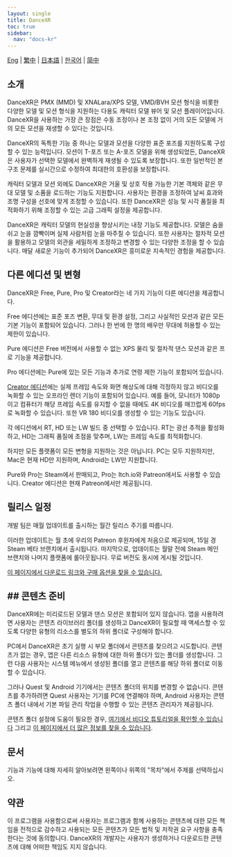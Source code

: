 ```yaml
---
layout: single
title: DanceXR
toc: true
sidebar:
  nav: "docs-kr"
---
```

[Eng](/kr/dancexr/index) | [繁中](/tw/kr/dancexr/index) | [日本語](/jp/kr/dancexr/index) | [한국어](/kr/kr/dancexr/index) | [简中](/zh/kr/dancexr/index)


## 소개

DanceXR은 PMX (MMD) 및 XNALara/XPS 모델, VMD/BVH 모션 형식을 비롯한 다양한 모델 및 모션 형식을 지원하는 다용도 캐릭터 모델 뷰어 및 모션 플레이어입니다. DanceXR을 사용하는 가장 큰 장점은 수동 조정이나 본 조정 없이 거의 모든 모델에 거의 모든 모션을 재생할 수 있다는 것입니다.

DanceXR의 독특한 기능 중 하나는 모델과 모션을 다양한 표준 포즈를 지원하도록 구성할 수 있는 능력입니다. 모션이 T-포즈 또는 A-포즈 모델을 위해 생성되었든, DanceXR은 사용자가 선택한 모델에서 완벽하게 재생될 수 있도록 보장합니다. 또한 일반적인 본 구조 문제를 실시간으로 수정하여 최대한의 호환성을 보장합니다.

캐릭터 모델과 모션 외에도 DanceXR은 거울 및 상호 작용 가능한 기본 객체와 같은 무대 모델 및 소품을 로드하는 기능도 지원합니다. 사용자는 환경을 조정하여 날씨 효과와 조명 구성을 선호에 맞게 조정할 수 있습니다. 또한 DanceXR은 성능 및 시각 품질을 최적화하기 위해 조정할 수 있는 고급 그래픽 설정을 제공합니다.

DanceXR은 캐릭터 모델의 현실성을 향상시키는 내장 기능도 제공합니다. 모델은 숨을 쉬고 눈을 깜빡이며 실제 사람처럼 눈을 마주칠 수 있습니다. 또한 사용자는 절차적 모션을 활용하고 모델의 외관을 세밀하게 조정하고 변경할 수 있는 다양한 조정을 할 수 있습니다. 매달 새로운 기능이 추가되어 DanceXR은 흥미로운 지속적인 경험을 제공합니다.


## 다른 에디션 및 변형

DanceXR은 Free, Pure, Pro 및 Creator라는 네 가지 기능이 다른 에디션을 제공합니다.

Free 에디션에는 표준 포즈 변환, 무대 및 환경 설정, 그리고 사실적인 모션과 같은 모든 기본 기능이 포함되어 있습니다. 그러나 한 번에 한 명의 배우만 무대에 허용할 수 있는 제한이 있습니다.

Pure 에디션은 Free 버전에서 사용할 수 없는 XPS 물리 및 절차적 댄스 모션과 같은 프로 기능을 제공합니다.

Pro 에디션에는 Pure에 있는 모든 기능과 추가로 연령 제한 기능이 포함되어 있습니다.

[Creator 에디션](/dancexr/creator.md)에는 실제 프레임 속도와 화면 해상도에 대해 걱정하지 않고 비디오를 녹화할 수 있는 오프라인 렌더 기능이 포함되어 있습니다. 예를 들어, 모니터가 1080p이고 컴퓨터가 해당 프레임 속도를 유지할 수 없을 때에도 4K 비디오를 매끄럽게 60fps로 녹화할 수 있습니다. 또한 VR 180 비디오를 생성할 수 있는 기능도 있습니다.

각 에디션에서 RT, HD 또는 LW 빌드 중 선택할 수 있습니다. RT는 광선 추적을 활성화하고, HD는 그래픽 품질에 초점을 맞추며, LW는 프레임 속도를 최적화합니다.

하지만 모든 플랫폼이 모든 변형을 지원하는 것은 아닙니다. PC는 모두 지원하지만, Mac은 현재 HD만 지원하며, Android는 LW만 지원합니다.

Pure와 Pro는 Steam에서 판매되고, Pro는 Itch.io와 Patreon에서도 사용할 수 있습니다. Creator 에디션은 현재 Patreon에서만 제공됩니다.


## 릴리스 일정

개발 팀은 매월 업데이트를 출시하는 월간 릴리스 주기를 따릅니다.

이러한 업데이트는 월 초에 우리의 Patreon 후원자에게 처음으로 제공되며, 15일 경 Steam 베타 브랜치에서 출시됩니다. 마지막으로, 업데이트는 월말 전에 Steam 메인 브랜치와 나머지 플랫폼에 롤아웃됩니다. 무료 버전도 동시에 게시될 것입니다.

[이 페이지에서 다운로드 링크와 구매 옵션을 찾을 수 있습니다.](/dancexr/download.md)
## ## 콘텐츠 준비

DanceXR에는 미리로드된 모델과 댄스 모션은 포함되어 있지 않습니다. 앱을 사용하려면 사용자는 콘텐츠 라이브러리 폴더를 생성하고 DanceXR이 필요할 때 액세스할 수 있도록 다양한 유형의 리소스를 별도의 하위 폴더로 구성해야 합니다.

PC에서 DanceXR은 초기 실행 시 부모 폴더에서 콘텐츠를 찾으려고 시도합니다. 콘텐츠가 없는 경우, 앱은 다른 리소스 유형에 대한 하위 폴더가 있는 폴더를 생성합니다. 그런 다음 사용자는 시스템 메뉴에서 생성된 폴더를 열고 콘텐츠를 해당 하위 폴더로 이동할 수 있습니다.

그러나 Quest 및 Android 기기에서는 콘텐츠 폴더의 위치를 변경할 수 없습니다. 콘텐츠를 추가하려면 Quest 사용자는 기기를 PC에 연결해야 하며, Android 사용자는 콘텐츠 폴더 내에서 기본 파일 관리 작업을 수행할 수 있는 콘텐츠 관리자가 제공됩니다.

콘텐츠 폴더 설정에 도움이 필요한 경우, [여기에서 비디오 튜토리얼을 확인할 수 있습니다](https://www.youtube.com/watch?v=kjzxGEd8SqM&list=PLiOnKm2t3bhLV3HcABEs0xjqgrYcmDQcr&index=3) 그리고 [이 페이지에서 더 많은 정보를 찾을 수 있습니다](dancexr/preparecontent.md).


## 문서

기능과 기능에 대해 자세히 알아보려면 왼쪽이나 위쪽의 "목차"에서 주제를 선택하십시오.


## 약관

이 프로그램을 사용함으로써 사용자는 프로그램과 함께 사용하는 콘텐츠에 대한 모든 책임을 전적으로 감수하고 사용되는 모든 콘텐츠가 모든 법적 및 저작권 요구 사항을 충족한다는 것에 동의합니다. DanceXR의 개발자는 사용자가 생성하거나 다운로드한 콘텐츠에 대해 어떠한 책임도 지지 않습니다.